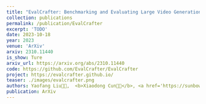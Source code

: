 ```yaml
---
title: "EvalCrafter: Benchmarking and Evaluating Large Video Generation Models"
collection: publications
permalink: /publication/EvalCrafter
excerpt: 'TODO'
date: 2023-10-18
year: 2023
venue: 'ArXiv'
arxiv: 2310.11440
is_show: Ture
arxiv_url: https://arxiv.org/abs/2310.11440
code: https://github.com/EvalCrafter/EvalCrafter
project: https://evalcrafter.github.io/ 
teaser: ./images/evalcrafter.png
authors: Yaofang Liu🧑‍💻,  <b>Xiaodong Cun🧑‍💻</b>, <a href='https://sunbowliu.github.io/'>Xuebo Liu</a>, <a href='https://xinntao.github.io/'>Xintao Wang</a>, <a href='https://yzhang2016.github.io/'>Yong Zhang</a>, <a href='https://scholar.google.com/citations?user=6UPJSvwAAAAJ&hl=zh-CN'>Haoxin Chen </a>, Yang Liu, <a href="https://www.math.cuhk.edu.hk/~zeng/" target="_blank">Tieyong Zeng</a>, <a href="https://scholars.cityu.edu.hk/en/persons/hon-fu-raymond-chan(98f1cf10-a01a-4642-8470-c48b0e977687).html" target="_blank">Raymond Chan</a>, <a href="https://scholar.google.com/citations?user=4oXBp9UAAAAJ&hl=zh-CN" target="_blank">Ying Shan</a>
publication: ArXiv
---
```

